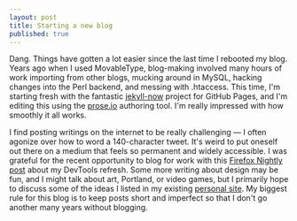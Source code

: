 ```yaml
---
layout: post
title: Starting a new blog
published: true
---
```

Dang. Things have gotten a lot easier since the last time I rebooted my blog. Years ago when I used MovableType, blog-making involved many hours of work importing from other blogs, mucking around in MySQL, hacking changes into the Perl backend, and messing with .htaccess. This time, I'm starting fresh with the fantastic [jekyll-now](https://github.com/barryclark/jekyll-now) project for GitHub Pages, and I'm editing this using the [prose.io](http://prose.io/) authoring tool. I'm really impressed with how smoothly it all works.

I find posting writings on the internet to be really challenging — I often agonize over how to word a 140-character tweet. It's weird to put oneself out there on a medium that feels so permanent and widely accessible. I was grateful for the recent opportunity to blog for work with this [Firefox Nightly post](https://blog.nightly.mozilla.org/2017/09/11/developer-tools-visual-refresh-coming-to-nightly/) about my DevTools refresh. Some more writing about design may be fun, and I might talk about art, Portland, or video games, but I primarily hope to discuss some of the ideas I listed in my existing [personal site](https://victoria.neocities.org/). My biggest rule for this blog is to keep posts short and imperfect so that I don't go another many years without blogging.
